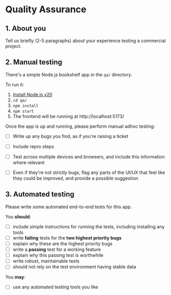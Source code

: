 # Quality Assurance

## 1. About you

Tell us briefly (2-5 paragraphs) about your experience testing a commercial project.


## 2. Manual testing

There's a simple Node.js bookshelf app in the `qa/` directory.

To run it:

  1. [Install Node.js v20](https://nodejs.org/en/learn/getting-started/how-to-install-nodejs)
  2. `cd qa/`
  3. `npm install`
  4. `npm start`
  5. The frontend will be running at http://localhost:5173/


Once the app is up and running, please perform manual adhoc testing:

  - [ ] Write up any bugs you find, as if you're raising a ticket
  - [ ] Include repro steps
  - [ ] Test across multiple devices and browsers, and include this information where relevant
  - [ ] Even if they're not strictly bugs, flag any parts of the UI/UX that feel like they could be improved, and provide a possible suggestion


## 3. Automated testing

Please write some automated end-to-end tests for this app.

You **should**:

  - [ ] include simple instructions for running the tests, including installing any tools
  - [ ] write **failing** tests for the **two highest priority bugs**
  - [ ] explain why these are the highest priority bugs
  - [ ] write a **passing** test for a working feature
  - [ ] explain why this passing test is worthwhile
  - [ ] write robust, maintainable tests
  - [ ] should not rely on the test environment having stable data

You **may**:

  - [ ] use any automated testing tools you like
